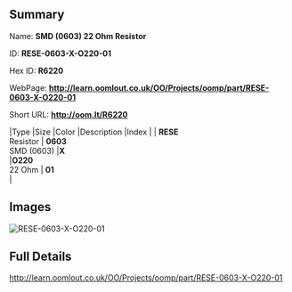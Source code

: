 

## Summary
 
Name: __SMD (0603) 22 Ohm Resistor__

ID: __RESE-0603-X-O220-01__

Hex ID: __R6220__

WebPage: __http://learn.oomlout.co.uk/OO/Projects/oomp/part/RESE-0603-X-O220-01__

Short URL: __http://oom.lt/R6220__


|Type   |Size   |Color   |Description   |Index   |
| __RESE__ <br>Resistor  | __0603__<br>SMD (0603)   |__X__<br>    |__O220__<br>22 Ohm    | __01__<br>  |


## Images
![RESE-0603-X-O220-01](http://oomlout.com/oomp-gen/parts/RESE-0603-X-O220-01/RESE-0603-X-O220-01_420.jpg)

## Full Details

 http://learn.oomlout.co.uk/OO/Projects/oomp/part/RESE-0603-X-O220-01


